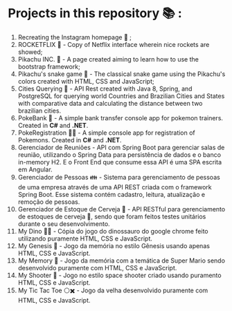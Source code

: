 # Projects in this repository :books: :

1. Recreating the Instagram homepage :eyes: ;
2. ROCKETFLIX :rocket: -  Copy of Netflix interface wherein nice rockets are showed;
3. Pikachu INC. :yellow_heart: - A page created aiming to learn how to use the bootstrap framework;
4. Pikachu's snake game :snake: - The classical snake game using the Pikachu's colors created with HTML, CSS and JavaScript;
5. Cities Querying :city_sunrise: - API Rest created with Java 8, Spring, and PostgreSQL for querying world Countries and Brazilian Cities and States with comparative data and calculating the distance between two brazilian cities.
6. PokeBank :money_mouth_face: - A simple bank transfer console app for pokemon trainers. Created in **C#** and **.NET**.
7. PokeRegistration :book::snake: - A simple console app for registration of Pokemons. Created in **C#** and **.NET**.
8. Gerenciador de Reuniões - API com Spring Boot para gerenciar salas de reunião, utilizando o Spring Data para persistência de dados e o banco in-memory H2. E o Front End que consume essa API é uma SPA escrita em Angular.
9. Gerenciador de Pessoas :family: - Sistema para gerenciamento de pessoas de uma empresa através de uma API REST criada com o framework Spring Boot. Esse sistema contém cadastro, leitura, atualização e remoção de pessoas.
10. Gerenciador de Estoque de Cerveja :beers: - API RESTful para gerenciamento de estoques de cerveja :beers:, sendo que foram feitos testes unitários durante o seu desenvolvimento.
11. My Dino :lizard::lizard: - Cópia do jogo do dinossauro do google chrome feito utilizando puramente HTML, CSS e JavaScript.
12. My Genesis :game_die: - Jogo da memória no estilo Gênesis usando apenas HTML, CSS e JavaScript.
13. My Memory :game_die: - Jogo da memória com a temática de Super Mario sendo desenvolvido puramente com HTML, CSS e JavaScript. 
14. My Shooter :gun: - Jogo no estilo space shooter criado usando puramento HTML, CSS e JavaScript.
15. My Tic Tac Toe :white_circle::heavy_multiplication_x: - Jogo da velha desenvolvido puramente com HTML, CSS e JavaScript.













